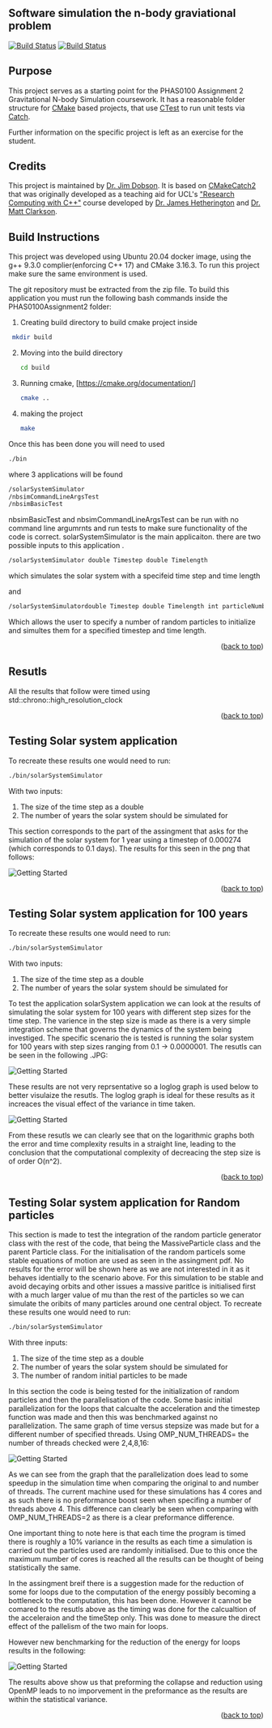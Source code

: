Software simulation the n-body graviational problem
------------------

[![Build Status](https://travis-ci.com/[USERNAME]/PHAS0100Assignment2.svg?branch=master)](https://travis-ci.com/[USERNAME]/PHAS0100Assignment2)
[![Build Status](https://ci.appveyor.com/api/projects/status/[APPVEYOR_ID]/branch/master)](https://ci.appveyor.com/project/[USERNAME]/PHAS0100Assignment2)


Purpose
-------

This project serves as a starting point for the PHAS0100 Assignment 2 Gravitational N-body Simulation coursework. It has a reasonable folder structure for [CMake](https://cmake.org/) based projects,
that use [CTest](https://cmake.org/) to run unit tests via [Catch](https://github.com/catchorg/Catch2). 

Further information on the specific project is left as an exercise for the student.


Credits
-------

This project is maintained by [Dr. Jim Dobson](https://www.ucl.ac.uk/physics-astronomy/people/dr-jim-dobson). It is based on [CMakeCatch2](https://github.com/UCL/CMakeCatch2.git) that was originally developed as a teaching aid for UCL's ["Research Computing with C++"](http://rits.github-pages.ucl.ac.uk/research-computing-with-cpp/)
course developed by [Dr. James Hetherington](http://www.ucl.ac.uk/research-it-services/people/james)
and [Dr. Matt Clarkson](https://iris.ucl.ac.uk/iris/browse/profile?upi=MJCLA42).


Build Instructions
------------------

This project was developed using Ubuntu 20.04 docker image, using the g++ 9.3.0 complier(enforcing C++ 17) and CMake 3.16.3.
To run this project make sure the same environment is used.

The git repository must be extracted from the zip file. 
To build this application you must run the following bash commands inside the PHAS0100Assignment2 folder:

1. Creating build directory to build cmake project inside
  ```sh
   mkdir build
   ```
2. Moving into the build directory
   ```sh
   cd build
   ```
3. Running cmake, [https://cmake.org/documentation/]
   ```sh
   cmake ..
   ```
4. making the project
   ```sh
   make
   ```
Once this has been done you will need to used
```sh
./bin
```
where 3 applications will be found 
```sh
/solarSystemSimulator
/nbsimCommandLineArgsTest 
/nbsimBasicTest 
```
nbsimBasicTest and nbsimCommandLineArgsTest can be run with no command line argumrnts and run tests to make sure functionality of the code is correct.
solarSystemSimulator is the main applicaiton.
there are two possible inputs to this application .
```sh
/solarSystemSimulator double Timestep double Timelength 
```
which simulates the solar system with a specifeid time step and time length

and 
```sh
/solarSystemSimulatordouble Timestep double Timelength int particleNumber
```
Which allows the user to specify a number of random particles to initialize and simultes them for a specified timestep and time length.


<p align="right">(<a href="#top">back to top</a>)</p>

Resutls
-----------
All the results that follow were timed using 
std::chrono::high_resolution_clock

<p align="right">(<a href="#top">back to top</a>)</p>

Testing Solar system application
---------------------------------
To recreate these results one would need to run:
```sh
./bin/solarSystemSimulator 
```
With two inputs:
1. The size of the time step as a double
2. The number of years the solar system should be simulated for

This section corresponds to the part of the assingment that asks for the simulation of the solar system for 1 year using a timestep of 0.000274 (which corresponds to 0.1 days). The results for this seen in the png that follows:

![Getting Started](Results/Solar_system_sim_1_year.png)
<p align="right">(<a href="#top">back to top</a>)</p>

Testing Solar system application for 100 years
---------------------------------
To recreate these results one would need to run:
```sh
./bin/solarSystemSimulator 
```
With two inputs:
1. The size of the time step as a double
2. The number of years the solar system should be simulated for

To test the application solarSystem application we can look at the results of simulating the solar system for 100 years with different step sizes for the time step. The varience in the step size is made as there is a very simple integration scheme that governs the dynamics of the system being investiged.
The specific scenario the is tested is running the solar system for 100 years with step sizes ranging from 0.1 -> 0.0000001.
The resutls can be seen in the following .JPG:

![Getting Started](Results/100_year_sim.JPG)

These results are not very reprsentative so a loglog graph is used below to better visulaize the resutls. The loglog graph is ideal for these results as it increaces the visual effect of the variance in time taken.

![Getting Started](Results/loglog_100_year.JPG)

From these resutls we can clearly see that on the logarithmic graphs both the error and time complexity results in a straight line, leading to the conclusion that the computational complexity of decreacing the step size is of order O(n^2).  
<p align="right">(<a href="#top">back to top</a>)</p>

Testing Solar system application for Random particles
---------------------------------
This section is made to test the integration of the random particle generator class with the rest of the code, that being the MassiveParticle class and the parent Particle class. For the initialisation of the random particels some stable equations of motion are used as seen in the assingment pdf. No results for the error will be shown here as we are not interested in it as it behaves identially to the scenario above. For this simulation to be stable and avoid decaying orbits and other issues a massive paritlce is initialised first with a much larger value of mu than the rest of the particles so we can simulate the oribits of many particles around one central object.
To recreate these results one would need to run:
```sh
./bin/solarSystemSimulator 
```
With three inputs:
1. The size of the time step as a double
2. The number of years the solar system should be simulated for
3. The number of random initial particles to be made

In this section the code is being tested for the initialization of random particles and then the parallelisation of the code.
Some basic initial parallelization for the loops that calcualte the acceleration and the timestep function was made and then this was benchmarked against no parallelization. The same graph of time versus stepsize was made but for a different number of specified threads. Using OMP_NUM_THREADS= the number of threads checked were 2,4,8,16:

![Getting Started](Results/Benchmarking.JPG)

As we can see from the graph that the parallelization does lead to some speedup in the simulation time when comparing the original to and number of threads. The current machine used for these simulations has 4 cores and as such there is no preformance boost seen when specifing a number of threads above 4. This difference can clearly be seen when comparing with OMP_NUM_THREADS=2 as there is a clear preformance difference.

One important thing to note here is that each time the program is timed there is roughly a 10% variance in the results as each time a simulation is carried out the particles used are randomly initialised. Due to this once the maximum number of cores is reached all the results can be thought of being statistically the same.

In the assingment breif there is a suggestion made for the reduction of some for loops due to the computation of the energy possibly becoming a bottleneck to the computation, this has been done. However it cannot be comared to the resutls above as the timing was done for the calcualtion of the acceleraion and the timeStep only. This was done to measure the direct effect of the pallelism of the two main for loops.

However new benchmarking for the reduction of the energy for loops results in the following:

![Getting Started](Results/reduction.JPG)

The results above show us that preforming the collapse and reduction using OpenMP leads to no imporvement in the preformance as the results are within the statistical variance.

<p align="right">(<a href="#top">back to top</a>)</p>
